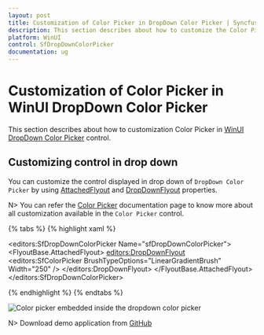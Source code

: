 ```yaml
---
layout: post
title: Customization of Color Picker in DropDown Color Picker | Syncfusion
description: This section describes about how to customize the Color Picker in the DropDown Color Picker (SfDropDownColorPicker) control and its additional features.
platform: WinUI
control: SfDropDownColorPicker
documentation: ug
---
```


# Customization of Color Picker in WinUI DropDown Color Picker

This section describes about how to customization Color Picker in [WinUI DropDown Color Picker](https://www.syncfusion.com/winui-controls/dropdown-color-picker) control.

## Customizing control in drop down

You can customize the control displayed in drop down of `DropDown Color Picker` by using [AttachedFlyout](https://docs.microsoft.com/en-us/uwp/api/windows.ui.xaml.controls.primitives.flyoutbase.attachedflyout?view=winrt-19041) and [DropDownFlyout](https://help.syncfusion.com/cr/winui/Syncfusion.UI.Xaml.Editors.DropDownFlyout.html#properties) properties.

N> You can refer the [Color Picker](https://help.syncfusion.com/winui/color-picker/getting-started) documentation page to know more about all customization available in the `Color Picker` control.

{% tabs %}
{% highlight xaml %}

<editors:SfDropDownColorPicker Name="sfDropDownColorPicker">
    <FlyoutBase.AttachedFlyout>
        <editors:DropDownFlyout>
            <editors:SfColorPicker BrushTypeOptions="LinearGradientBrush"
                                   Width="250" />
        </editors:DropDownFlyout>
    </FlyoutBase.AttachedFlyout>        
</editors:SfDropDownColorPicker>

{% endhighlight %}
{% endtabs %}

![Color picker embedded inside the dropdown color picker](Getting-Started_images/custom_colorpicker.jpg)

N> Download demo application from [GitHub](https://github.com/SyncfusionExamples/syncfusion-winui-colorpicker-examples/tree/master/Samples/DropDownColorPicker_as_command)
